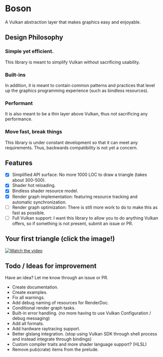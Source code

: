 # Boson

A Vulkan abstraction layer that makes graphics easy and enjoyable.

## Design Philosophy

### Simple yet efficient.

This library is meant to simplify Vulkan without sacrificing usability.

### Built-ins

In addition, it is meant to contain common patterns and practices that level up the graphics programming experience (such as bindless resources).

### Performant

It is also meant to be a thin layer above Vulkan, thus not sacrificing any performance.

### Move fast, break things

This library is under constant development so that it can meet any requirements. Thus, backwards compatibility is not yet a concern.

## Features

- [x] Simplified API surface: No more 1000 LOC to draw a triangle (takes about 300-500).
- [x] Shader hot reloading.
- [x] Bindless shader resource model.
- [x] Render graph implementation: featuring resource tracking and automatic synchronization.
- [ ] Render graph optimization: There is still more work to do to make this as fast as possible.
- [ ] Full Vulkan support: I want this library to allow you to do anything Vulkan offers, so if something is not present, submit an issue or PR.

## Your first triangle (click the image!)

[![Watch the video](https://img.youtube.com/vi/BlCp4RUuC4I/maxresdefault.jpg)](https://youtu.be/BlCp4RUuC4I)

## Todo / Ideas for improvement

Have an idea? Let me know through an issue or PR.

- Create documentation.
- Create examples.
- Fix all warnings.
- Add debug naming of resources for RenderDoc.
- Conditional render graph tasks.
- Built-in error handling. (no more having to use Vulkan Configuration / debug messaging)
- Add all formats.
- Add hardware raytracing support.
- Better glslang integration. (stop using Vulkan SDK through shell process and instead integrate through bindings)
- Custom compiler traits and more shader language support? (HLSL)
- Remove pub(crate) items from the prelude.
